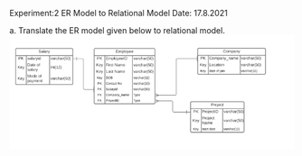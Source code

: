 Experiment:2			ER Model to Relational Model		Date: 17.8.2021

 a.  Translate the ER model given below to relational model.
  ![](images/assignment_1_rational.png)
